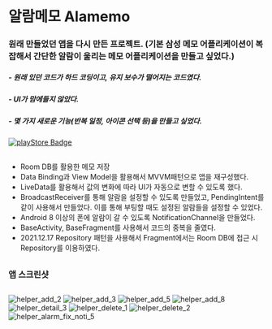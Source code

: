 # 알람메모 Alamemo
### 원래 만들었던 앱을 다시 만든 프로젝트. (기본 삼성 메모 어플리케이션이 복잡해서 간단한 알람이 울리는 메모 어플리케이션을 만들고 싶었다.)
##### - 원래 있던 코드가 하드 코딩이고, 유지 보수가 떨어지는 코드였다.
##### - UI가 맘에들지 않았다.
##### - 몇 가지 새로운 기능(반복 일정, 아이콘 선택 등)을 만들고 싶었다.
[![playStore Badge](https://img.shields.io/badge/Google%20PlayStore-0D96F6?style=for-the-badge&logo=AppStore&logoColor=white)](https://play.google.com/store/apps/details?id=com.landvibe.alamemo&hl=en_AU&gl=US)
##
- Room DB를 활용한 메모 저장
- Data Binding과 View Model을 활용해서 MVVM패턴으로 앱을 재구성했다.
- LiveData를 활용해서 값의 변화에 따라 UI가 자동으로 변할 수 있도록 했다.
- BroadcastReceiver를 통해 알람을 설정할 수 있도록 만들었고, PendingIntent를 같이 사용해서 만들었다. 이를 통해 부팅할 때도 설정된 알람들을 설정할 수 있었다.
- Android 8 이상의 폰에 알람이 갈 수 있도록 NotificationChannel을 만들었다.
- BaseActivity, BaseFragment를 사용해서 코드의 중복을 줄였다.
- 2021.12.17 Repository 패턴을 사용해서 Fragment에서는 Room DB에 접근 시 Repository를 이용하였다.
##
### 앱 스크린샷
##
![helper_add_2](https://user-images.githubusercontent.com/63734277/141643524-a21c09f9-bdd7-49e3-95e6-2cc96e77a779.png)
![helper_add_3](https://user-images.githubusercontent.com/63734277/141643538-44744c0a-9c5e-4738-bb91-8c50872fa095.png)
![helper_add_5](https://user-images.githubusercontent.com/63734277/141643541-81a5b4d2-e986-4e02-a6f1-83e9d77a9a9c.png)
![helper_add_8](https://user-images.githubusercontent.com/63734277/141643542-30d8632f-6882-433d-8b18-d2a37c39e4e4.png)
![helper_detail_3](https://user-images.githubusercontent.com/63734277/141643546-b04c748b-fcbf-434e-af14-9f9934acb089.png)
![helper_delete_1](https://user-images.githubusercontent.com/63734277/141643549-9e614b40-b846-496e-8132-c0dce32cedb2.png)
![helper_delete_2](https://user-images.githubusercontent.com/63734277/141643552-5fbdec00-7228-4b97-8947-4e1d70b53812.png)
![helper_alarm_fix_noti_5](https://user-images.githubusercontent.com/63734277/141643555-f90a2cbb-b467-4180-b88b-6e8e664e3167.png)
